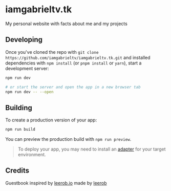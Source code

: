 # iamgabrieltv.tk

My personal website with facts about me and my projects

## Developing

Once you've cloned the repo with `git clone https://github.com/iamgabrieltv/iamgabrieltv.tk.git` and installed dependencies with `npm install` (or `pnpm install` or `yarn`), start a development server:

```bash
npm run dev

# or start the server and open the app in a new browser tab
npm run dev -- --open
```

## Building

To create a production version of your app:

```bash
npm run build
```

You can preview the production build with `npm run preview`.

> To deploy your app, you may need to install an [adapter](https://kit.svelte.dev/docs/adapters) for your target environment.

## Credits

Guestbook inspired by [leerob.io](https://github.com/leerob/leerob.io) made by [leerob](https://github.com/leerob)

